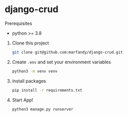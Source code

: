 # django-crud

Prerequisites

- python >= 3.8

1. Clone this project

   ```bash
   git clone git@github.com:marfandy/django-crud.git
   ```

2. Create `.env` and set your environment variables

   ```bash
   python3 -m venv venv
   ```

3. Install packages

   ```bash
   pip install -r requirements.txt

4. Start App!

   ```bash
   python3 manage.py runserver
   ```